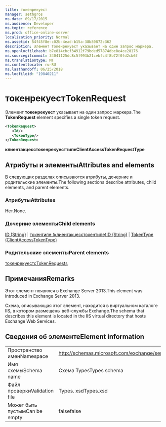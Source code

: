 ```yaml
---
title: токенрекуест
manager: sethgros
ms.date: 09/17/2015
ms.audience: Developer
ms.topic: reference
ms.prod: office-online-server
localization_priority: Normal
ms.assetid: 54f45f8e-c02b-4ead-b15a-38b30872c362
description: Элемент Токенрекуест указывает на один запрос маркера.
ms.openlocfilehash: b7e814cbcf34912f79bded57874dbc8e4ce28176
ms.sourcegitcommit: 34041125dc8c5f993b21cebfc4f8b72f0fd2cb6f
ms.translationtype: MT
ms.contentlocale: ru-RU
ms.lasthandoff: 06/25/2018
ms.locfileid: "19840211"
---
```

# <a name="tokenrequest"></a><span data-ttu-id="c4a1f-103">токенрекуест</span><span class="sxs-lookup"><span data-stu-id="c4a1f-103">TokenRequest</span></span>

<span data-ttu-id="c4a1f-104">Элемент **токенрекуест** указывает на один запрос маркера.</span><span class="sxs-lookup"><span data-stu-id="c4a1f-104">The **TokenRequest** element specifies a single token request.</span></span> 
  
```XML
<TokenRequest>
   <Id/>
   <TokenType/>
</TokenRequest>
```

 <span data-ttu-id="c4a1f-105">**клиентакцесстокенрекуесттипе**</span><span class="sxs-lookup"><span data-stu-id="c4a1f-105">**ClientAccessTokenRequestType**</span></span>
## <a name="attributes-and-elements"></a><span data-ttu-id="c4a1f-106">Атрибуты и элементы</span><span class="sxs-lookup"><span data-stu-id="c4a1f-106">Attributes and elements</span></span>

<span data-ttu-id="c4a1f-107">В следующих разделах описываются атрибуты, дочерние и родительские элементы.</span><span class="sxs-lookup"><span data-stu-id="c4a1f-107">The following sections describe attributes, child elements, and parent elements.</span></span>
  
### <a name="attributes"></a><span data-ttu-id="c4a1f-108">Атрибуты</span><span class="sxs-lookup"><span data-stu-id="c4a1f-108">Attributes</span></span>

<span data-ttu-id="c4a1f-109">Нет.</span><span class="sxs-lookup"><span data-stu-id="c4a1f-109">None.</span></span>
  
### <a name="child-elements"></a><span data-ttu-id="c4a1f-110">Дочерние элементы</span><span class="sxs-lookup"><span data-stu-id="c4a1f-110">Child elements</span></span>

<span data-ttu-id="c4a1f-111">[ID (String)](id-string.md) | [токентипе (клиентакцесстокентипе)](tokentype-clientaccesstokentype.md)</span><span class="sxs-lookup"><span data-stu-id="c4a1f-111">[ID (String)](id-string.md) | [TokenType (ClientAccessTokenType)](tokentype-clientaccesstokentype.md)</span></span>
  
### <a name="parent-elements"></a><span data-ttu-id="c4a1f-112">Родительские элементы</span><span class="sxs-lookup"><span data-stu-id="c4a1f-112">Parent elements</span></span>

[<span data-ttu-id="c4a1f-113">токенрекуестс</span><span class="sxs-lookup"><span data-stu-id="c4a1f-113">TokenRequests</span></span>](tokenrequests.md)
  
## <a name="remarks"></a><span data-ttu-id="c4a1f-114">Примечания</span><span class="sxs-lookup"><span data-stu-id="c4a1f-114">Remarks</span></span>

<span data-ttu-id="c4a1f-115">Этот элемент появился в Exchange Server 2013.</span><span class="sxs-lookup"><span data-stu-id="c4a1f-115">This element was introduced in Exchange Server 2013.</span></span>
  
<span data-ttu-id="c4a1f-116">Схема, описывающая этот элемент, находится в виртуальном каталоге IIS, в котором размещены веб-службы Exchange.</span><span class="sxs-lookup"><span data-stu-id="c4a1f-116">The schema that describes this element is located in the IIS virtual directory that hosts Exchange Web Services.</span></span>
  
## <a name="element-information"></a><span data-ttu-id="c4a1f-117">Сведения об элементе</span><span class="sxs-lookup"><span data-stu-id="c4a1f-117">Element information</span></span>

|||
|:-----|:-----|
|<span data-ttu-id="c4a1f-118">Пространство имен</span><span class="sxs-lookup"><span data-stu-id="c4a1f-118">Namespace</span></span>  <br/> |http://schemas.microsoft.com/exchange/services/2006/types  <br/> |
|<span data-ttu-id="c4a1f-119">Имя схемы</span><span class="sxs-lookup"><span data-stu-id="c4a1f-119">Schema name</span></span>  <br/> |<span data-ttu-id="c4a1f-120">Схема Types</span><span class="sxs-lookup"><span data-stu-id="c4a1f-120">Types schema</span></span>  <br/> |
|<span data-ttu-id="c4a1f-121">Файл проверки</span><span class="sxs-lookup"><span data-stu-id="c4a1f-121">Validation file</span></span>  <br/> |<span data-ttu-id="c4a1f-122">Types. xsd</span><span class="sxs-lookup"><span data-stu-id="c4a1f-122">Types.xsd</span></span>  <br/> |
|<span data-ttu-id="c4a1f-123">Может быть пустым</span><span class="sxs-lookup"><span data-stu-id="c4a1f-123">Can be empty</span></span>  <br/> |<span data-ttu-id="c4a1f-124">false</span><span class="sxs-lookup"><span data-stu-id="c4a1f-124">false</span></span>  <br/> |
   

